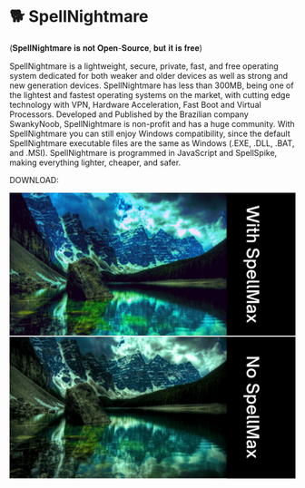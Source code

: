 # 🐕 SpellNightmare
(𝐒𝐩𝐞𝐥𝐥𝐍𝐢𝐠𝐡𝐭𝐦𝐚𝐫𝐞 𝐢𝐬 𝐧𝐨𝐭 𝐎𝐩𝐞𝐧-𝐒𝐨𝐮𝐫𝐜𝐞, 𝐛𝐮𝐭 𝐢𝐭 𝐢𝐬 𝐟𝐫𝐞𝐞)

SpellNightmare is a lightweight, secure, private, fast, and free operating system dedicated for both weaker and older devices as well as strong and new generation devices. SpellNightmare has less than 300MB, being one of the lightest and fastest operating systems on the market, with cutting edge technology with VPN, Hardware Acceleration, Fast Boot and Virtual Processors. Developed and Published by the Brazilian company SwankyNoob, SpellNightmare is non-profit and has a huge community. With SpellNightmare you can still enjoy Windows compatibility, since the default SpellNightmare executable files are the same as Windows (.EXE, .DLL, .BAT, and .MSI).
SpellNightmare is programmed in JavaScript and SpellSpike, making everything lighter, cheaper, and safer.

DOWNLOAD:

![alt text](https://github.com/NervousGroove/SpellMax/blob/main/SpellMax.png)
